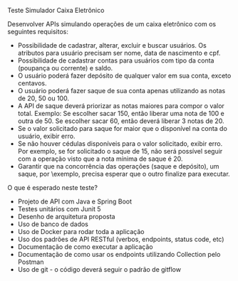 Teste Simulador Caixa Eletrônico

Desenvolver APIs simulando operações de um caixa eletrônico com os seguintes requisitos:

- Possibilidade de cadastrar, alterar, excluir e buscar usuários. Os atributos para usuário precisam ser nome, data de nascimento e cpf.
- Possibilidade de cadastrar contas para usuários com tipo da conta (poupança ou corrente) e saldo.
- O usuário poderá fazer depósito de qualquer valor em sua conta, exceto centavos.
- O usuário poderá fazer saque de sua conta apenas utilizando as notas de 20, 50 ou 100.
- A API de saque deverá priorizar as notas maiores para compor o valor total. Exemplo: Se escolher sacar 150, então liberar uma nota de 100 e outra de 50. Se escolher sacar 60, então deverá liberar 3 notas de 20.
- Se o valor solicitado para saque for maior que o disponível na conta do usuário, exibir erro.
- Se não houver cédulas disponíveis para o valor solicitado, exibir erro. Por exemplo, se for solicitado o saque de 15, não será possível seguir com a operação visto que a nota mínima de saque é 20.
- Garantir que na concorrência das operações (saque e depósito), um saque, por \exemplo, precisa esperar que o outro finalize para executar.

O que é esperado neste teste?

- Projeto de API com Java e Spring Boot
- Testes unitários com Junit 5
- Desenho de arquitetura proposta
- Uso de banco de dados
- Uso de Docker para rodar toda a aplicação
- Uso dos padrões de API RESTful (verbos, endpoints, status code, etc)
- Documentação de como executar a aplicação
- Documentação de como usar os endpoints utilizando Collection pelo Postman
- Uso de git - o código deverá seguir o padrão de gitflow 
